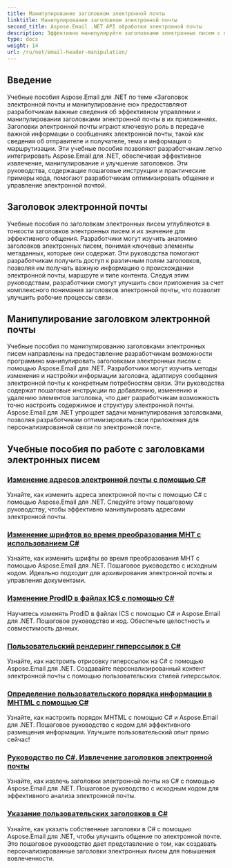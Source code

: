 ```yaml
---
title: Манипулирование заголовком электронной почты
linktitle: Манипулирование заголовком электронной почты
second_title: Aspose.Email .NET API обработки электронной почты
description: Эффективно манипулируйте заголовками электронных писем с помощью учебных пособий Aspose.Email для .NET. Научитесь извлекать, изменять и персонализировать заголовки для улучшения коммуникации.
type: docs
weight: 14
url: /ru/net/email-header-manipulation/
---
```


## Введение

Учебные пособия Aspose.Email для .NET по теме «Заголовок электронной почты и манипулирование ею» предоставляют разработчикам важные сведения об эффективном управлении и манипулировании заголовками электронной почты в их приложениях. Заголовки электронной почты играют ключевую роль в передаче важной информации о сообщениях электронной почты, такой как сведения об отправителе и получателе, тема и информация о маршрутизации. Эти учебные пособия позволяют разработчикам легко интегрировать Aspose.Email для .NET, обеспечивая эффективное извлечение, манипулирование и улучшение заголовков. Эти руководства, содержащие пошаговые инструкции и практические примеры кода, помогают разработчикам оптимизировать общение и управление электронной почтой.

## Заголовок электронной почты

Учебные пособия по заголовкам электронных писем углубляются в тонкости заголовков электронных писем и их значение для эффективного общения. Разработчики могут изучить анатомию заголовков электронных писем, понимая ключевые элементы метаданных, которые они содержат. Эти руководства помогают разработчикам получить доступ к различным полям заголовков, позволяя им получать важную информацию о происхождении электронной почты, маршруте и типе контента. Следуя этим руководствам, разработчики смогут улучшить свои приложения за счет комплексного понимания заголовков электронной почты, что позволит улучшить рабочие процессы связи.

## Манипулирование заголовком электронной почты

Учебные пособия по манипулированию заголовками электронных писем направлены на предоставление разработчикам возможности программно манипулировать заголовками электронных писем с помощью Aspose.Email для .NET. Разработчики могут изучить методы изменения и настройки информации заголовка, адаптируя сообщения электронной почты к конкретным потребностям связи. Эти руководства содержат пошаговые инструкции по добавлению, изменению и удалению элементов заголовка, что дает разработчикам возможность точно настроить содержимое и структуру электронной почты. Aspose.Email для .NET упрощает задачи манипулирования заголовками, позволяя разработчикам оптимизировать свои приложения для персонализированной связи по электронной почте.

## Учебные пособия по работе с заголовками электронных писем
### [Изменение адресов электронной почты с помощью C#](./modifying-email-addresses-with-csharp/)
Узнайте, как изменить адреса электронной почты с помощью C# с помощью Aspose.Email для .NET. Следуйте этому пошаговому руководству, чтобы эффективно манипулировать адресами электронной почты.
### [Изменение шрифтов во время преобразования MHT с использованием C#](./changing-fonts-during-mht-conversion-using-csharp/)
Узнайте, как изменить шрифты во время преобразования MHT с помощью Aspose.Email для .NET. Пошаговое руководство с исходным кодом. Идеально подходит для архивирования электронной почты и управления документами.
### [Изменение ProdID в файлах ICS с помощью C#](./altering-prodid-in-ics-files-with-csharp/)
Научитесь изменять ProdID в файлах ICS с помощью C# и Aspose.Email для .NET. Пошаговое руководство и код. Обеспечьте целостность и совместимость данных. 
### [ Пользовательский рендеринг гиперссылок в C#](./custom-hyperlink-rendering-in-csharp/)
Узнайте, как настроить отрисовку гиперссылок на C# с помощью Aspose.Email для .NET. Создавайте персонализированный контент электронной почты с помощью пользовательских стилей гиперссылок.
### [Определение пользовательского порядка информации в MHTML с помощью C#](./defining-custom-order-of-information-in-mhtml-with-csharp/)
Узнайте, как настроить порядок MHTML с помощью C# и Aspose.Email для .NET. Пошаговое руководство с кодом для эффективного размещения информации. Улучшите пользовательский опыт прямо сейчас!
### [Руководство по C#. Извлечение заголовков электронной почты](./csharp-guide-extracting-email-headers/)
Узнайте, как извлечь заголовки электронной почты на C# с помощью Aspose.Email для .NET. Пошаговое руководство с исходным кодом для эффективного анализа электронной почты. 
### [Указание пользовательских заголовков в C#](./specifying-custom-headers-in-csharp/)
Узнайте, как указать собственные заголовки в C# с помощью Aspose.Email для .NET, чтобы улучшить общение по электронной почте. Это пошаговое руководство дает представление о том, как создавать персонализированные заголовки электронных писем для повышения вовлеченности.